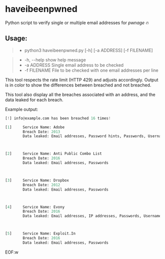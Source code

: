 # haveibeenpwned

Python script to verify single or multiple email addresses for *pwnage* :fire:

## **Usage**:

> - python3 haveibeenpwned.py [-h] [-a ADDRESS] [-f FILENAME]

> - -h, --help   show help message 
> - -a ADDRESS   Single email address to be checked
> - -f FILENAME  File to be checked with one email addresses per line

This tool respects the rate limit (HTTP 429) and adjusts accordingly.
Output is in color to show the differences between breached and not breached.

This tool also display all the breaches associated with an address, and the data leaked for each breach.

Example output:
```python
[!] info@example.com has been breached 16 times!

[1]     Service Name: Adobe
        Breach Date: 2013
        Data leaked: Email addresses, Password hints, Passwords, Usernames



[2]     Service Name: Anti Public Combo List
        Breach Date: 2016
        Data leaked: Email addresses, Passwords



[3]     Service Name: Dropbox
        Breach Date: 2012
        Data leaked: Email addresses, Passwords



[4]     Service Name: Evony
        Breach Date: 2016
        Data leaked: Email addresses, IP addresses, Passwords, Usernames



[5]     Service Name: Exploit.In
        Breach Date: 2016
        Data leaked: Email addresses, Passwords

```

EOF:w

